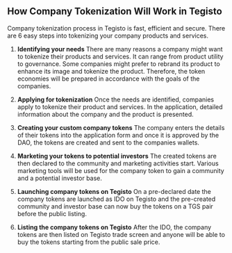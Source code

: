 ﻿## How Company Tokenization Will Work in Tegisto

Company tokenization process in Tegisto is fast, efficient and secure. There are 6 easy steps into tokenizing your company products and services.

 1. **Identifying your needs**
There are many reasons a company might want to tokenize their products and services. It can range from product utility to governance. Some companies might prefer to rebrand its product to enhance its image and tokenize the product. Therefore, the token economies will be prepared in accordance with the goals of the companies.

 2. **Applying for tokenization**
Once the needs are identified, companies apply to tokenize their product and services. In the application, detailed information about the company and the product is presented.
 
 3. **Creating your custom company tokens**
The company enters the details of their tokens into the application form and once it is approved by the DAO, the tokens are created and sent to the companies wallets.
 
 4. **Marketing your tokens to potential investors**
The created tokens are then declared to the community and marketing activities start. Various marketing tools will be used for the company token to gain a community and a potential investor base.
 
 5. **Launching company tokens on Tegisto**
On a pre-declared date the company tokens are launched as IDO on Tegisto and the pre-created community and investor base can now buy the tokens on a TGS pair before the public listing.
 
 6. **Listing the company tokens on Tegisto**
 After the IDO, the company tokens are then listed on Tegisto trade screen and anyone will be able to buy the tokens starting from the public sale price.



